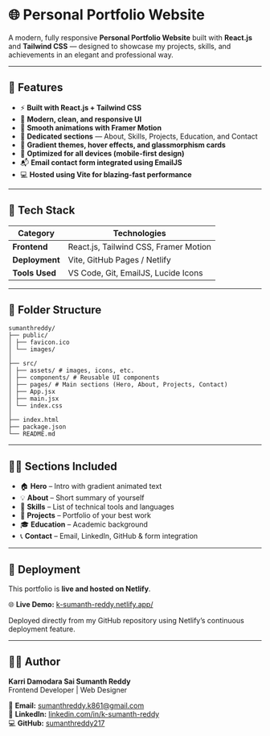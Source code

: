 # 🌐 Personal Portfolio Website

A modern, fully responsive **Personal Portfolio Website** built with **React.js** and **Tailwind CSS** — designed to showcase my projects, skills, and achievements in an elegant and professional way.

---

## 🚀 Features

- ⚡ **Built with React.js + Tailwind CSS**
- 🎨 **Modern, clean, and responsive UI**
- 🧠 **Smooth animations with Framer Motion**
- 💼 **Dedicated sections** — About, Skills, Projects, Education, and Contact
- 🌈 **Gradient themes, hover effects, and glassmorphism cards**
- 📱 **Optimized for all devices (mobile-first design)**
- 📬 **Email contact form integrated using EmailJS**
- 💻 **Hosted using Vite for blazing-fast performance**

---

## 🧰 Tech Stack

| Category | Technologies |
|-----------|--------------|
| **Frontend** | React.js, Tailwind CSS, Framer Motion |
| **Deployment** | Vite, GitHub Pages / Netlify |
| **Tools Used** | VS Code, Git, EmailJS, Lucide Icons |

---

## 📁 Folder Structure

```
sumanthreddy/
├── public/
│ ├── favicon.ico
│ └── images/
│
├── src/
│ ├── assets/ # images, icons, etc.
│ ├── components/ # Reusable UI components
│ ├── pages/ # Main sections (Hero, About, Projects, Contact)
│ ├── App.jsx
│ ├── main.jsx
│ └── index.css
│
├── index.html
├── package.json
└── README.md
```

---

## 🧑‍💻 Sections Included

- 🏠 **Hero** – Intro with gradient animated text  
- 💡 **About** – Short summary of yourself  
- 🧩 **Skills** – List of technical tools and languages  
- 🚀 **Projects** – Portfolio of your best work  
- 🎓 **Education** – Academic background  
- 📞 **Contact** – Email, LinkedIn, GitHub & form integration  

---

## 🌟 Deployment

This portfolio is **live and hosted on Netlify**.

🌐 **Live Demo:** [k-sumanth-reddy.netlify.app/](https://k-sumanth-reddy.netlify.app/)

Deployed directly from my GitHub repository using Netlify’s continuous deployment feature. 

---

## 🧑‍🎨 Author

**Karri Damodara Sai Sumanth Reddy**  
Frontend Developer | Web Designer  

📧 **Email:** [sumanthreddy.k861@gmail.com](mailto:sumanthreddy.k861@gmail.com)  
🔗 **LinkedIn:** [linkedin.com/in/k-sumanth-reddy](https://linkedin.com/in/k-sumanth-reddy)  
💻 **GitHub:** [sumanthreddy217](https://github.com/sumanthreddy217)

